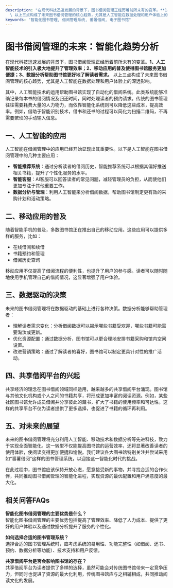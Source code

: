 ```yaml
---
description: "在现代科技迅速发展的背景下，图书借阅管理正经历着前所未有的变革。**1、人工智能技术的引入极大地提升了管理效率；2、移动应用的普及使得图书馆服务更加便捷；3、数据分析帮助图书馆更好地了解读者需求。**\
  \ 以上三点构成了未来图书借阅管理的核心趋势，尤其是人工智能在数据处理和用户体验上的深远影响。"
keywords: "智能化图书管理, 借阅管理系统, 番薯借阅, 电子图书馆"
---
```

# 图书借阅管理的未来：智能化趋势分析

在现代科技迅速发展的背景下，图书借阅管理正经历着前所未有的变革。**1、人工智能技术的引入极大地提升了管理效率；2、移动应用的普及使得图书馆服务更加便捷；3、数据分析帮助图书馆更好地了解读者需求。** 以上三点构成了未来图书借阅管理的核心趋势，尤其是人工智能在数据处理和用户体验上的深远影响。

其中，人工智能技术的运用帮助图书馆实现了自动化的借阅系统。此类系统能够准确记录每本书的借阅情况及归还时间，同时处理读者的预约请求。传统的图书管理往往需要耗费大量的人力物力，而依靠智能化系统则可以降低这些成本，提高效率。例如，借助于智能识别技术，借书和还书的过程可以简化为扫描二维码，不再需要繁琐的手动输入信息。

## **一、人工智能的应用**

人工智能在借阅管理中的应用已经开始显现出其重要性。以下是人工智能在图书借阅管理中的几种主要应用：

- **智能推荐系统**：通过分析读者的借阅历史，智能推荐系统可以根据其偏好推送相关书籍，提升了个性化服务的水平。
- **智能客服**：AI客服可以回答读者的常见问题，减轻管理员的负担，从而使他们更加专注于其他重要工作。
- **数据分析与管理**：利用人工智能来分析借阅数据，帮助图书馆制定更有效的采购计划和活动策略。

## **二、移动应用的普及**

随着智能手机的普及，多数图书馆正在推出自己的移动应用。这些应用可以提供多样的服务，比如：

- 在线借阅和续借
- 书籍预约和管理
- 借阅历史查询

移动应用不仅提高了借阅流程的便利性，也提升了用户的参与感。读者可以随时随地使用手机管理自己的借阅情况，这显著增强了用户体验。

## **三、数据驱动的决策**

未来的图书借阅管理将在数据驱动的基础上进行各种决策。数据分析能够帮助管理者：

- 理解读者需求变化：分析借阅数据可以揭示哪些书籍受欢迎，哪些书籍可能需要淘汰或更新。
- 优化资源配置：通过数据分析，图书馆可以更合理地安排书籍采购和馆内空间设置。
- 改进营销策略：通过了解读者的喜好，图书馆可以制定更具针对性的推广活动。

## **四、共享借阅平台的兴起**

共享经济的理念在图书借阅领域同样适用，越来越多的共享借阅平台涌现。图书馆与其他文化机构或个人之间的书籍共享，将形成更加丰富的阅读资源。例如，某些社区图书馆允许成员借阅并分享彼此的藏书，扩大了书籍的使用频率和可达性。这样的共享平台不仅为读者提供了更多选择，也促进了书籍的循环再利用。

## **五、对未来的展望**

未来的图书借阅管理将充分利用人工智能、移动技术和数据分析等先进科技，致力于实现全面智能化。这一转型不仅能提高图书馆的运营效率，还将显著改善读者的使用体验，使阅读变得更加便捷和愉悦。我们建议各大图书馆特别关注并尝试采用如“番薯借阅”这样的图书管理系统，以迎接这一智能化时代的挑战。

在此过程中，图书馆应该保持开放心态，愿意接受新的事物，并寻找合适的合作伙伴，共同推动图书借阅管理的智能化进程，实现资源的最优配置和用户满意度的最大化。

## 相关问答FAQs

**智能化图书借阅管理的主要优势是什么？**  
智能化图书借阅管理的主要优势包括提高了管理效率、降低了人力成本、提供了更好的用户体验以及通过数据分析提升了服务的个性化。

**如何选择合适的图书管理系统？**  
选择合适的图书管理系统时，应考虑系统的易用性、功能完整性（如借阅、还书、预约、数据分析等功能）、技术支持和用户反馈。

**共享借阅平台是否会影响图书馆的存在？**  
共享借阅平台为读者提供了多样的选择，虽然可能会对传统图书馆带来一定竞争压力，但同时也促进了资源的最大化利用，传统图书馆应与之相辅相成，共同推动阅读文化的发展。
